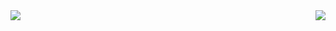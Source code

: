 
<img src="https://metrics.lecoq.io/igorkowalczykbot?template=terminal&base.community=0&isocalendar=1&achievements=1&lines=1&isocalendar.duration=half-year&achievements.threshold=C&achievements.secrets=true&achievements.display=detailed&achievements.limit=0&config.timezone=Europe%2FWarsaw" align="left" />

<img src="https://github-readme-streak-stats.herokuapp.com?user=igorkowalczykbot&theme=tokyonight&hide_border=true&date_format=j%20M%5B%20Y%5D&fire=E45827&background=42092B&currStreakNum=75BE28&ring=A894A0&sideLabels=FFFFFF&dates=A894A0&sideNums=FFFFFF&currStreakLabel=3A7DBD" align="right"/>

